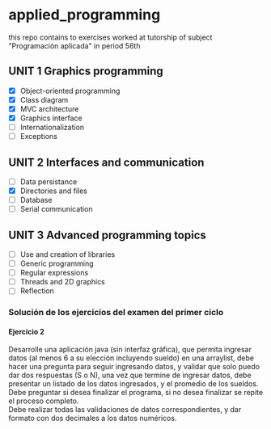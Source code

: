 # applied_programming
this repo contains to exercises worked at tutorship of subject "Programación aplicada" in period 56th

 ## UNIT 1 Graphics programming
- [x] Object-oriented programming
- [x] Class diagram
- [x] MVC architecture
- [x] Graphics interface 
- [ ] Internationalization
- [ ] Exceptions

 ## UNIT 2 Interfaces and communication
- [ ] Data persistance
- [x] Directories and files
- [ ] Database
- [ ] Serial communication

 ## UNIT 3 Advanced programming topics
 - [ ] Use and creation of libraries
 - [ ] Generic programming
 - [ ] Regular expressions
 - [ ] Threads and 2D graphics
 - [ ] Reflection

### Solución de los ejercicios del examen del primer ciclo
#### Ejercicio 2
Desarrolle una aplicación java (sin interfaz gráfica), que permita ingresar datos (al menos 6 a su elección incluyendo sueldo) en una arraylist, debe hacer una pregunta para seguir ingresando datos, y validar que solo puedo dar dos respuestas (S o N), una vez que termine de ingresar datos, debe presentar un listado de los datos ingresados, y el promedio de los sueldos.
<br/>Debe preguntar si desea finalizar el programa, si no desea finalizar se repite el proceso completo.
<br/>Debe realizar todas las validaciones de datos correspondientes, y dar formato con dos decimales a los datos numéricos.
